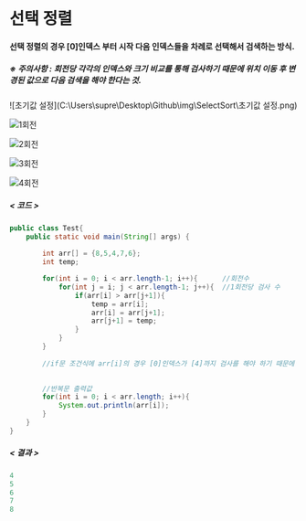 # 선택 정렬

#### 선택 정렬의 경우 [0]인덱스 부터 시작 다음 인덱스들을 차례로 선택해서 검색하는 방식.

##### ※ 주의사항 : 회전당 각각의 인덱스와 크기 비교를 통해 검사하기 때문에 위치 이동 후 변경된 값으로 다음 검색을 해야 한다는 것.

![초기값 설정](C:\Users\supre\Desktop\Github\img\SelectSort\초기값 설정.png)





![1회전](C:\Users\supre\Desktop\Github\img\SelectSort\1회전.png)







![2회전](C:\Users\supre\Desktop\Github\img\SelectSort\2회전.png)





![3회전](C:\Users\supre\Desktop\Github\img\SelectSort\3회전.png)





![4회전](C:\Users\supre\Desktop\Github\img\SelectSort\4회전.png)

##### < 코드 >

```java
public class Test{
    public static void main(String[] args) {
    
        int arr[] = {8,5,4,7,6};
        int temp;

        for(int i = 0; i < arr.length-1; i++){		//회전수
            for(int j = i; j < arr.length-1; j++){	//1회전당 검사 수
                if(arr[i] > arr[j+1]){				
                    temp = arr[i];
                    arr[i] = arr[j+1];
                    arr[j+1] = temp;
                }
            }
        }
        
        //if문 조건식에 arr[i]의 경우 [0]인덱스가 [4]까지 검사를 해야 하기 때문에

        
        //반복문 출력값
        for(int i = 0; i < arr.length; i++){
            System.out.println(arr[i]);
        }
    }
}
```

##### < 결과 >

```java
4
5
6
7
8
```


